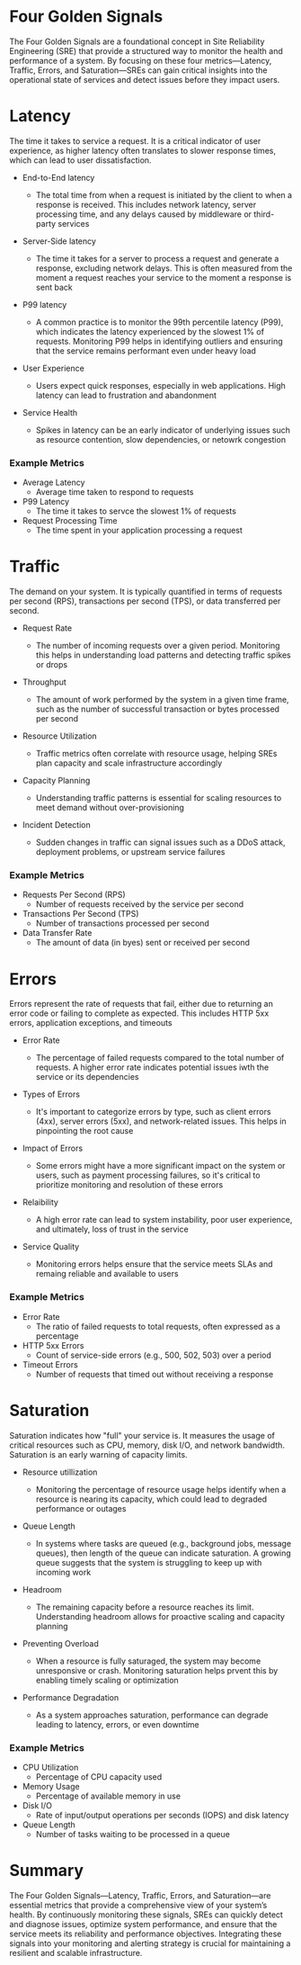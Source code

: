 # Four Golden Signals
The Four Golden Signals are a foundational concept in Site Reliability Engineering (SRE) that provide a structured way to monitor the health and performance of a system. By focusing on these four metrics—Latency, Traffic, Errors, and Saturation—SREs can gain critical insights into the operational state of services and detect issues before they impact users.


# Latency
The time it takes to service a request. It is a critical indicator of user experience, as higher latency often translates to slower response times, which can lead to user dissatisfaction.
 - End-to-End latency
    - The total time from when a request is initiated by the client to when a response is received. This includes network latency, server processing time, and any delays caused by middleware or third-party services
 - Server-Side latency
    - The time it takes for a server to process a request and generate a response, excluding network delays. This is often measured from the moment a request reaches your service to the moment a response is sent back
 - P99 latency
    - A common practice is to monitor the 99th percentile latency (P99), which indicates the latency experienced by the slowest 1% of requests. Monitoring P99 helps in identifying outliers and ensuring that the service remains performant even under heavy load

 - User Experience
    - Users expect quick responses, especially in web applications. High latency can lead to frustration and abandonment
 - Service Health
    - Spikes in latency can be an early indicator of underlying issues such as resource contention, slow dependencies, or netowrk congestion

### Example Metrics
 - Average Latency
    - Average time taken to respond to requests
 - P99 Latency
    - The time it takes to servce the slowest 1% of requests
 - Request Processing Time
    - The time spent in your application processing a request

# Traffic
The demand on your system. It is typically quantified in terms of requests per second (RPS), transactions per second (TPS), or data transferred per second.

 - Request Rate
    - The number of incoming requests over a given period. Monitoring this helps in understanding load patterns and detecting traffic spikes or drops
 - Throughput
    - The amount of work performed by the system in a given time frame, such as the number of successful transaction or bytes processed per second
 - Resource Utilization
    - Traffic metrics often correlate with resource usage, helping SREs plan capacity and scale infrastructure accordingly

- Capacity Planning
    - Understanding traffic patterns is essential for scaling resources to meet demand without over-provisioning
- Incident Detection
    - Sudden changes in traffic can signal issues such as a DDoS attack, deployment problems, or upstream service failures

### Example Metrics
 - Requests Per Second (RPS)
    - Number of requests received by the service per second
 - Transactions Per Second (TPS)
    - Number of transactions processed per second
 - Data Transfer Rate
    - The amount of data (in byes) sent or received per second

# Errors
Errors represent the rate of requests that fail, either due to returning an error code or failing to complete as expected. This includes HTTP 5xx errors, application exceptions, and timeouts

 - Error Rate
    - The percentage of failed requests compared to the total number of requests. A higher error rate indicates potential issues iwth the service or its dependencies
 - Types of Errors
    - It's important to categorize errors by type, such as client errors (4xx), server errors (5xx), and network-related issues. This helps in pinpointing the root cause
 - Impact of Errors
    - Some errors might have a more significant impact on the system or users, such as payment processing failures, so it's critical to prioritize monitoring and resolution of these errors

 - Relaibility
    - A high error rate can lead to system instability, poor user experience, and ultimately, loss of trust in the service
 - Service Quality
    - Monitoring errors helps ensure that the service meets SLAs and remaing reliable and available to users

### Example Metrics
 - Error Rate
    - The ratio of failed requests to total requests, often expressed as a percentage
 - HTTP 5xx Errors
    - Count of service-side errors (e.g., 500, 502, 503) over a period
 - Timeout Errors
    - Number of requests that timed out without receiving a response

# Saturation
Saturation indicates how "full" your service is. It measures the usage of critical resources such as CPU, memory, disk I/O, and network bandwidth. Saturation is an early warning of capacity limits.

 - Resource utillization
    - Monitoring the percentage of resource usage helps identify when a resource is nearing its capacity, which could lead to degraded performance or outages
 - Queue Length
    - In systems where tasks are queued (e.g., background jobs, message queues), then length of the queue can indicate saturation. A growing queue suggests that the system is struggling to keep up with incoming work
 - Headroom
    - The remaining capacity before a resource reaches its limit. Understanding headroom allows for proactive scaling and capacity planning

- Preventing Overload
    - When a resource is fully saturaged, the system may become unresponsive or crash. Monitoring saturation helps prvent this by enabling timely scaling or optimization
 - Performance Degradation
    - As a system approaches saturation, performance can degrade leading to latency, errors, or even downtime

### Example Metrics
 - CPU Utilization 
    - Percentage of CPU capacity used
 - Memory Usage
    - Percentage of available memory in use
 - Disk I/O
    - Rate of input/output operations per seconds (IOPS) and disk latency
 - Queue Length
    - Number of tasks waiting to be processed in a queue

# Summary
The Four Golden Signals—Latency, Traffic, Errors, and Saturation—are essential metrics that provide a comprehensive view of your system’s health. By continuously monitoring these signals, SREs can quickly detect and diagnose issues, optimize system performance, and ensure that the service meets its reliability and performance objectives. Integrating these signals into your monitoring and alerting strategy is crucial for maintaining a resilient and scalable infrastructure.